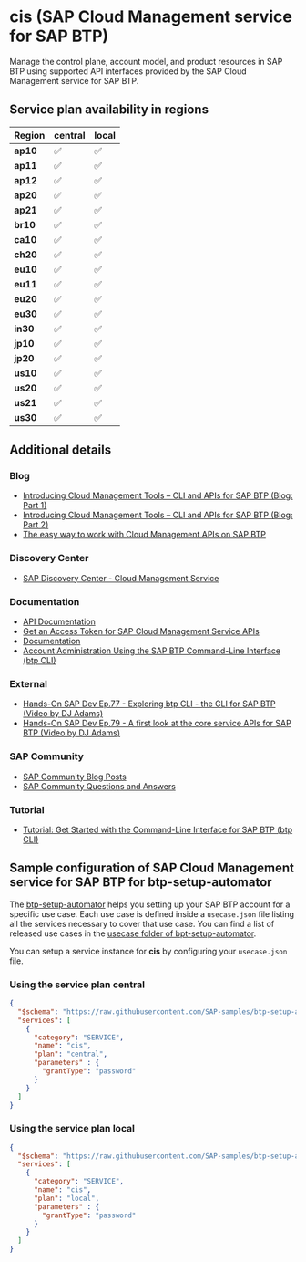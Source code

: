 # cis (SAP Cloud Management service for SAP BTP)

Manage the control plane, account model, and product resources in SAP BTP using supported API interfaces provided by the SAP Cloud Management service for SAP BTP.

## Service plan availability in regions

| Region | central | local |
|--------|---------|-------|
|  **ap10** | ✅ | ✅ |
|  **ap11** | ✅ | ✅ |
|  **ap12** | ✅ | ✅ |
|  **ap20** | ✅ | ✅ |
|  **ap21** | ✅ | ✅ |
|  **br10** | ✅ | ✅ |
|  **ca10** | ✅ | ✅ |
|  **ch20** | ✅ | ✅ |
|  **eu10** | ✅ | ✅ |
|  **eu11** | ✅ | ✅ |
|  **eu20** | ✅ | ✅ |
|  **eu30** | ✅ | ✅ |
|  **in30** | ✅ | ✅ |
|  **jp10** | ✅ | ✅ |
|  **jp20** | ✅ | ✅ |
|  **us10** | ✅ | ✅ |
|  **us20** | ✅ | ✅ |
|  **us21** | ✅ | ✅ |
|  **us30** | ✅ | ✅ |

## Additional details
### Blog

- [Introducing Cloud Management Tools – CLI and APIs for SAP BTP (Blog: Part 1)](https://blogs.sap.com/2020/09/15/introducing-cloud-management-tools-cli-and-apis-for-sap-cloud-platform-part-1/https://blogs.sap.com/2020/09/15/introducing-cloud-management-tools-cli-and-apis-for-sap-cloud-platform-part-1/)
- [Introducing Cloud Management Tools – CLI and APIs for SAP BTP (Blog: Part 2)](https://blogs.sap.com/2020/09/15/introducing-cloud-management-tools-cli-and-apis-for-sap-cloud-platform-part-2/)
- [The easy way to work with Cloud Management APIs on SAP BTP](https://blogs.sap.com/2020/12/30/the-easy-way-to-work-with-cloud-management-apis-on-sap-cloud-platform/)

### Discovery Center

- [SAP Discovery Center - Cloud Management Service](https://discovery-center.cloud.sap/serviceCatalog/cloud-management-service)

### Documentation

- [API Documentation](https://help.sap.com/docs/BTP/65de2977205c403bbc107264b8eccf4b/17b6a171552544a6804f12ea83112a3f.html)
- [Get an Access Token for SAP Cloud Management Service APIs](https://help.sap.com/docs/BTP/65de2977205c403bbc107264b8eccf4b/3670474a58c24ac2b082e76cbbd9dc19.html)
- [Documentation](https://help.sap.com/docs/BTP/65de2977205c403bbc107264b8eccf4b/5dd739823b824b539eee47b7860a00be.html)
- [Account Administration Using the SAP BTP Command-Line Interface (btp CLI)](https://help.sap.com/docs/BTP/65de2977205c403bbc107264b8eccf4b/7c6df2db6332419ea7a862191525377c.html)

### External

- [Hands-On SAP Dev Ep.77 - Exploring btp CLI - the CLI for SAP BTP (Video by DJ Adams)](https://www.youtube.com/watch?v=U3azydhcIss)
- [Hands-On SAP Dev Ep.79 - A first look at the core service APIs for SAP BTP (Video by DJ Adams)](https://www.youtube.com/watch?v=yY3pXcw4e7c)

### SAP Community

- [SAP Community Blog Posts](https://community.sap.com/search/?ct=blog&q=SAP%20Cloud%20Management%20service%20for%20SAP%20BTP)
- [SAP Community Questions and Answers](https://community.sap.com/search/?ct=qa&q=SAP%20Cloud%20Management%20service%20for%20SAP%20BTP)

### Tutorial

- [Tutorial: Get Started with the Command-Line Interface for SAP BTP (btp CLI)](https://developers.sap.com/tutorials/cp-cli-automate-operations.html)

## Sample configuration of **SAP Cloud Management service for SAP BTP** for btp-setup-automator

The [btp-setup-automator](https://github.com/SAP-samples/btp-setup-automator) helps you setting up your SAP BTP account for a specific use case. Each use case is defined inside a `usecase.json` file listing all the services necessary to cover that use case. You can find a list of released use cases in the [usecase folder of bpt-setup-automator](https://github.com/SAP-samples/btp-setup-automator/tree/main/usecases).

You can setup a service instance for **cis** by configuring your `usecase.json` file.

### Using the service plan **central**

```json
{
  "$schema": "https://raw.githubusercontent.com/SAP-samples/btp-setup-automator/main/libs/btpsa-usecase.json",
  "services": [
    {
      "category": "SERVICE",
      "name": "cis",
      "plan": "central",
      "parameters" : {
        "grantType": "password"
      }
    }
  ]
}
```

### Using the service plan **local**

```json
{
  "$schema": "https://raw.githubusercontent.com/SAP-samples/btp-setup-automator/main/libs/btpsa-usecase.json",
  "services": [
    {
      "category": "SERVICE",
      "name": "cis",
      "plan": "local",
      "parameters" : {
        "grantType": "password"
      }
    }
  ]
}
```
